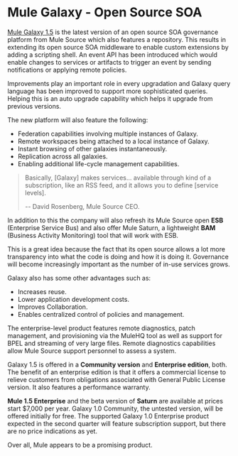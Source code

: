 # Mule Galaxy - Open Source SOA

[Mule Galaxy 1.5](http://mulesource.org/display/GALAXY/Home) is the latest version of an open source SOA governance platform from Mule Source which also features a repository. This results in extending its open source SOA middleware to enable custom extensions by adding a scripting shell. An event API has been introduced which would enable changes to services or artifacts to trigger an event by sending notifications or applying remote policies. 

Improvements play an important role in every upgradation and Galaxy query language has been improved to support more sophisticated queries. Helping this is an auto upgrade capability which helps it upgrade from previous versions. 

The new platform will also feature the following:

- Federation capabilities involving multiple instances of Galaxy.
- Remote workspaces being attached to a local instance of Galaxy.
- Instant browsing of other galaxies instantaneously.
- Replication across all galaxies.
- Enabling additional life-cycle management capabilities.

> Basically, [Galaxy] makes services... available through kind of a subscription, like an RSS feed, and it allows you to define [service levels].
> 
> -- David Rosenberg, Mule Source CEO.

In addition to this the company will also refresh its Mule Source open <strong>ESB</strong> (Enterprise Service Bus) and also offer Mule Saturn, a lightweight <strong>BAM</strong> (Business Activity Monitoring) tool that will work with ESB.

This is a great idea because the fact that its open source allows a lot more transparency into what the code is doing and how it is doing it. Governance will become increasingly important as the number of in-use services grows. 

Galaxy also has some other advantages such as:

- Increases reuse.
- Lower application development costs.
- Improves Collaboration.
- Enables centralized control of policies and management.

The enterprise-level product features remote diagnostics, patch management, and provisioning via the MuleHQ tool as well as support for BPEL and streaming of very large files. Remote diagnostics capabilities allow Mule Source support personnel to assess a system.

Galaxy 1.5 is offered in a <strong>Community version</strong> and <strong>Enterprise edition</strong>, both. The benefit of an enterprise edition is that it offers a commercial license to relieve customers from obligations associated with General Public License version.  It also features a performance warranty. 

<strong>Mule 1.5 Enterprise</strong> and the beta version of <strong>Saturn</strong> are available at prices start $7,000 per year. Galaxy 1.0 Community, the untested version, will be offered initially for free. The supported Galaxy 1.0 Enterprise product expected in the second quarter will feature subscription support, but there are no price indications as yet.

Over all, Mule appears to be a promising product.
